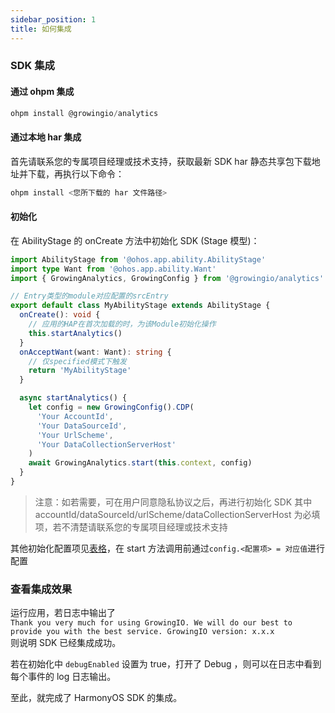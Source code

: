 ```yaml
---
sidebar_position: 1
title: 如何集成
---
```


### SDK 集成

#### 通过 ohpm 集成
```c
ohpm install @growingio/analytics
```

#### 通过本地 har 集成
首先请联系您的专属项目经理或技术支持，获取最新 SDK har 静态共享包下载地址并下载，再执行以下命令：
```c
ohpm install <您所下载的 har 文件路径>
```

#### 初始化
在 AbilityStage 的 onCreate 方法中初始化 SDK (Stage 模型)：
```typescript
import AbilityStage from '@ohos.app.ability.AbilityStage'
import type Want from '@ohos.app.ability.Want'
import { GrowingAnalytics, GrowingConfig } from '@growingio/analytics'

// Entry类型的module对应配置的srcEntry
export default class MyAbilityStage extends AbilityStage {
  onCreate(): void {
    // 应用的HAP在首次加载的时，为该Module初始化操作
    this.startAnalytics()
  }
  onAcceptWant(want: Want): string {
    // 仅specified模式下触发
    return 'MyAbilityStage'
  }

  async startAnalytics() {
    let config = new GrowingConfig().CDP(
      'Your AccountId',
      'Your DataSourceId',
      'Your UrlScheme',
      'Your DataCollectionServerHost'
    )
    await GrowingAnalytics.start(this.context, config)
  }
}
```

> 注意：如若需要，可在用户同意隐私协议之后，再进行初始化 SDK
> 其中 accountId/dataSourceId/urlScheme/dataCollectionServerHost 为必填项，若不清楚请联系您的专属项目经理或技术支持

其他初始化配置项见[表格](/docs/framework/harmonyos/Configuration)，在 start 方法调用前通过`config.<配置项> = 对应值`进行配置

### 查看集成效果

运行应用，若日志中输出了  
`Thank you very much for using GrowingIO. We will do our best to provide you with the best service. GrowingIO version: x.x.x`  
则说明 SDK 已经集成成功。

若在初始化中 `debugEnabled` 设置为 true，打开了 Debug ，则可以在日志中看到每个事件的 log 日志输出。

至此，就完成了 HarmonyOS SDK 的集成。